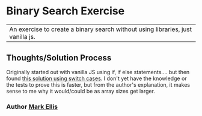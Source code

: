 # Binary Search Exercise

<table>
<tr>
<td>
  An exercise to create a binary search without using libraries, just vanilla js.
</td>
<tr>
</table>

## Thoughts/Solution Process
Originally started out with vanilla JS using if, if else statements....
but then found [this solution using switch cases](https://stackoverflow.com/a/44633141/6615341). I don't yet have the knowledge or the tests to prove this is faster, but from the author's explanation, it makes sense to me why it would/could be as array sizes get larger.

<!-- ## Site
![](/images/read_me_images/Screen%20Shot%202017-03-10%20at%203.28.51%20PM.png "Home page")

### Landing Page
Here a User is invited to login or register as a new User.

![](/images/read_me_images/Screen%20Shot%202017-03-10%20at%203.28.56%20PM.png "Login")

### Team Selection Page
Upon login, the User's previously selected squad is shown. Here they may edit Team Name and Gameweek information as well as add or remove players from their lineup.

![](/images/read_me_images/Screen%20Shot%202017-03-10%20at%203.29.42%20PM.png "Login")

## Built with

- [Angular](https://www.w3schools.com/angular/angular_intro.asp) - Angular is a Javascript framework offering two way data binding and sepaaration of concerns using factories and controllers.
- [Google Chart API](https://developers.google.com/chart/interactive/docs/quick_start) - Free , Rich Gallery , Customizable and Cross-browser compatible.
- [Bootstrap](http://getbootstrap.com/) - Extensive list of components and  Bundled Javascript plugins.

## Todo
- Add multiple gameweek stats from which to choose.
- Add team logos.
- Mobile version. -->

### Author [Mark Ellis ](https://github.com/markellisdev)
